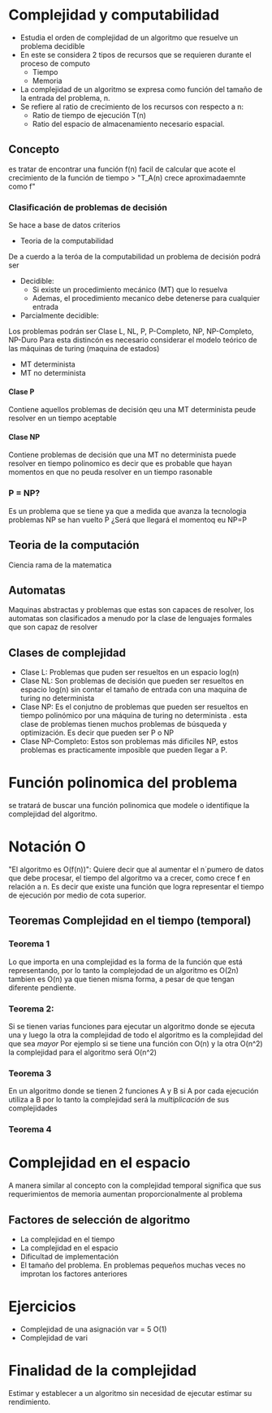 # Complejidad y computabilidad
* Estudia el orden de complejidad de un algoritmo que resuelve un problema decidible
* En este se considera 2 tipos de recursos que se requieren durante el proceso de computo
    * Tiempo
    * Memoria
* La complejidad de un algoritmo se expresa como función del tamaño de la entrada del problema, n.
* Se refiere al ratio de crecimiento de los recursos con respecto a n:
    * Ratio de tiempo de ejecución T(n)
    * Ratio del espacio de almacenamiento necesario espacial.

## Concepto
es tratar de encontrar una función f(n) facil de calcular que acote el crecimiento de la función de tiempo > "T_A(n) crece aproximadaemnte como f"

### Clasificación de problemas de decisión
Se hace a base de datos criterios
* Teoria de la computabilidad

De a cuerdo a la teróa de la computabilidad un problema de decisión podrá ser
* Decidible:
    * Si existe un procedimiento mecánico (MT) que lo resuelva
    * Ademas, el procedimiento mecanico debe detenerse para cualquier entrada
* Parcialmente decidible:

Los problemas podrán ser Clase L, NL, P, P-Completo, NP, NP-Completo, NP-Duro
Para esta distincón es necesario considerar el modelo teórico de las máquinas de turing (maquina de estados)
* MT determinista
* MT no determinista

#### Clase P
Contiene aquellos problemas de decisión qeu una MT determinista peude resolver en un tiempo aceptable

#### Clase NP
Contiene problemas de decisión que una MT no determinista puede resolver en tiempo polinomico es decir que es probable que hayan momentos en que no peuda resolver en un tiempo rasonable

### P = NP?
Es un problema que se tiene ya que a medida que avanza la tecnologia problemas NP se han vuelto P ¿Será que llegará el momentoq eu NP=P

## Teoria de la computación
Ciencia rama de la matematica

## Automatas
Maquinas abstractas y problemas que estas son capaces de resolver, los automatas son clasificados a menudo por la clase de lenguajes formales que son capaz de resolver

## Clases de complejidad
* Clase L: Problemas que puden ser resueltos en un espacio log(n)
* Clase NL: Son problemas de decisión que pueden ser resueltos en espacio log(n) sin contar el tamaño de entrada con una maquina de turing no determinista
* Clase NP: Es el conjutno de problemas que pueden ser resueltos en tiempo polinómico por una máquina de turing no determinista . esta clase de problemas tienen muchos problemas de búsqueda y optimización. Es decir que pueden ser P o NP
* Clase NP-Completo: Estos son problemas más dificiles NP, estos problemas es practicamente imposible que pueden llegar a P.


# Función polinomica del problema
se tratará de buscar una función polinomica que modele o identifique la complejidad del algoritmo.

# Notación O
"El algoritmo es O(f(n))": Quiere decir que al aumentar el n´pumero de datos que debe procesar, el tiempo del algoritmo va a crecer, como crece f en relación a n. Es decir que existe una función que logra representar el tiempo de ejecución por medio de cota superior.
## Teoremas Complejidad en el tiempo (temporal)
### Teorema 1
Lo que importa en una complejidad es la forma de la función que está representando, por lo tanto la complejodad de un algoritmo es O(2n) tambien es O(n) ya que tienen misma forma, a pesar de que tengan diferente pendiente.

### Teorema 2:
Si se tienen varias funciones para ejecutar un algoritmo donde se ejecuta una y luego la otra la complejidad de todo el algoritmo es la complejidad del que sea *mayor* Por ejemplo si se tiene una función con O(n) y la otra O(n^2) la complejidad para el algoritmo será O(n^2)

### Teorema 3
En un algoritmo donde se tienen 2 funciones A y B si A por cada ejecución utiliza a B por lo tanto la complejidad será la *multiplicación* de sus complejidades

### Teorema 4

# Complejidad en el espacio
A manera similar al concepto con la complejidad temporal significa que sus requerimientos de memoria aumentan proporcionalmente al problema

## Factores de selección de algoritmo
* La complejidad en el tiempo
* La complejidad en el espacio
* Dificultad de implementación
* El tamaño del problema. En problemas pequeños muchas veces no improtan los factores anteriores

# Ejercicios
* Complejidad de una asignación 
    var = 5
    O(1)
* Complejidad de vari


# Finalidad de la complejidad
Estimar y establecer a un algoritmo sin necesidad de ejecutar estimar su rendimiento.
